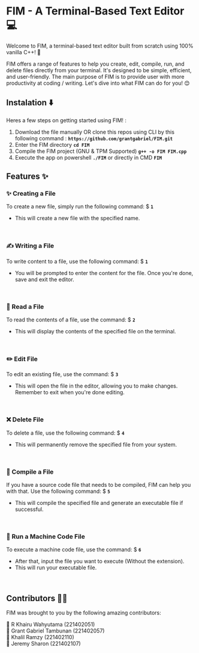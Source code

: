 # FIM - A Terminal-Based Text Editor 💻

Welcome to FIM, a terminal-based text editor built from scratch using 100% vanilla C++! 🚀

FIM offers a range of features to help you create, edit, compile, run, and delete files directly from your terminal. It's designed to be simple, efficient, and user-friendly. The main purpose of FIM is to provide user with more productivity at coding / writing. Let's dive into what FIM can do for you! 😊

## Instalation ⬇️

Heres a few steps on getting started using FIM! : 
1. Download the file manually OR clone this repos using CLI by this following command : **`https://github.com/grantgabriel/FIM.git`** 
2. Enter the FIM directory **`cd FIM`**
3. Compile the FIM project (GNU & TPM Supported) **`g++ -o FIM FIM.cpp`**
4. Execute the app on powershell **`./FIM`** or directly in CMD **`FIM`**

## Features ✨

### ✨ Creating a File

To create a new file, simply run the following command: $ **`1`** <br>
- This will create a new file with the specified name. <br> 
<br> 

### ✍️ Writing a File

To write content to a file, use the following command: $ **`1`** <br>
- You will be prompted to enter the content for the file. Once you're done, save and exit the editor. <br>
<br> 

### 📖 Read a File

To read the contents of a file, use the command: $ **`2`** <br>
- This will display the contents of the specified file on the terminal. <br>
<br> 

### ✏️ Edit File

To edit an existing file, use the command: $ **`3`** <br>
- This will open the file in the editor, allowing you to make changes. Remember to exit when you're done editing. <br>
<br> 

### ❌ Delete File

To delete a file, use the following command: $ **`4`** <br>
- This will permanently remove the specified file from your system. <br>
<br> 

### 🔨 Compile a File

If you have a source code file that needs to be compiled, FIM can help you with that.
Use the following command: $ **`5`** <br>
- This will compile the specified file and generate an executable file if successful. <br>
<br> 

### 🏃 Run a Machine Code File

To execute a machine code file, use the command: $ **`6`** <br>
- After that, input the file you want to execute (Without the extension).
- This will run your executable file. <br>
<br> 

## Contributors 👨‍💻

FIM was brought to you by the following amazing contributors:

👥 R Khairu Wahyutama (221402051) <br>
👥 Grant Gabriel Tambunan (221402057) <br>
👥 Khalil Ramzy (221402110) <br>
👥 Jeremy Sharon (221402107) <br>

